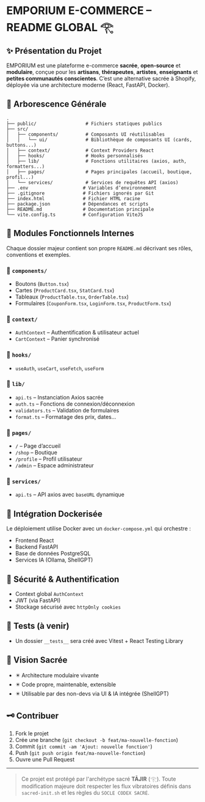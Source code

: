 # EMPORIUM E-COMMERCE – README GLOBAL 𓂀

## ✨ Présentation du Projet

EMPORIUM est une plateforme e-commerce **sacrée**, **open-source** et **modulaire**, conçue pour les **artisans**, **thérapeutes**, **artistes**, **enseignants** et **petites communautés conscientes**. C’est une alternative sacrée à Shopify, déployée via une architecture moderne (React, FastAPI, Docker).

## 📁 Arborescence Générale

```
.
├── public/                  # Fichiers statiques publics
├── src/
│   ├── components/          # Composants UI réutilisables
│   │   └── ui/              # Bibliothèque de composants UI (cards, buttons...)
│   ├── context/             # Context Providers React
│   ├── hooks/               # Hooks personnalisés
│   ├── lib/                 # Fonctions utilitaires (axios, auth, formatters...)
│   ├── pages/               # Pages principales (accueil, boutique, profil...)
│   └── services/            # Services de requêtes API (axios)
├── .env                    # Variables d’environnement
├── .gitignore              # Fichiers ignorés par Git
├── index.html              # Fichier HTML racine
├── package.json            # Dépendances et scripts
├── README.md               # Documentation principale
└── vite.config.ts          # Configuration ViteJS
```

## 🧠 Modules Fonctionnels Internes

Chaque dossier majeur contient son propre `README.md` décrivant ses rôles, conventions et exemples.

### 🔹 `components/`

* Boutons (`Button.tsx`)
* Cartes (`ProductCard.tsx`, `StatCard.tsx`)
* Tableaux (`ProductTable.tsx`, `OrderTable.tsx`)
* Formulaires (`CouponForm.tsx`, `LoginForm.tsx`, `ProductForm.tsx`)

### 🔹 `context/`

* `AuthContext` – Authentification & utilisateur actuel
* `CartContext` – Panier synchronisé

### 🔹 `hooks/`

* `useAuth`, `useCart`, `useFetch`, `useForm`

### 🔹 `lib/`

* `api.ts` – Instanciation Axios sacrée
* `auth.ts` – Fonctions de connexion/déconnexion
* `validators.ts` – Validation de formulaires
* `format.ts` – Formatage des prix, dates...

### 🔹 `pages/`

* `/` – Page d’accueil
* `/shop` – Boutique
* `/profile` – Profil utilisateur
* `/admin` – Espace administrateur

### 🔹 `services/`

* `api.ts` – API axios avec `baseURL` dynamique

## 🐳 Intégration Dockerisée

Le déploiement utilise Docker avec un `docker-compose.yml` qui orchestre :

* Frontend React
* Backend FastAPI
* Base de données PostgreSQL
* Services IA (Ollama, ShellGPT)

## 🔐 Sécurité & Authentification

* Context global `AuthContext`
* JWT (via FastAPI)
* Stockage sécurisé avec `httpOnly cookies`

## 🧪 Tests (à venir)

* Un dossier `__tests__` sera créé avec Vitest + React Testing Library

## 🔮 Vision Sacrée

* ✴️ Architecture modulaire vivante
* ✴️ Code propre, maintenable, extensible
* ✴️ Utilisable par des non-devs via UI & IA intégrée (ShellGPT)

## 🗝️ Contribuer

1. Fork le projet
2. Crée une branche (`git checkout -b feat/ma-nouvelle-fonction`)
3. Commit (`git commit -am 'Ajout: nouvelle fonction'`)
4. Push (`git push origin feat/ma-nouvelle-fonction`)
5. Ouvre une Pull Request

---

> Ce projet est protégé par l'archétype sacré **TĀJIR** (𓂀). Toute modification majeure doit respecter les flux vibratoires définis dans `sacred-init.sh` et les règles du `SOCLE CODEX SACRÉ`.
